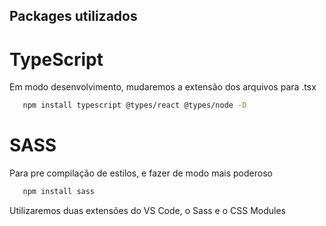 ## Packages utilizados

# TypeScript
   Em modo desenvolvimento, mudaremos a extensão dos arquivos para .tsx

   ```bash
      npm install typescript @types/react @types/node -D
   ```

# SASS
   Para pre compilação de estilos, e fazer de modo mais poderoso

   ```bash
      npm install sass
   ```

   Utilizaremos duas extensões do VS Code, o Sass e o CSS Modules
